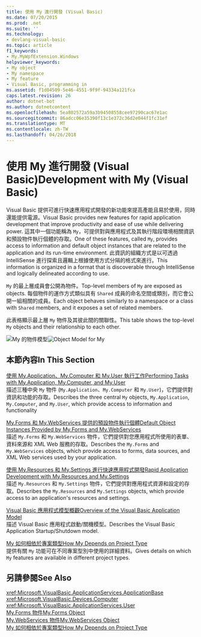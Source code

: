 ```yaml
---
title: 使用 My 進行開發 (Visual Basic)
ms.date: 07/20/2015
ms.prod: .net
ms.suite: ''
ms.technology:
- devlang-visual-basic
ms.topic: article
f1_keywords:
- My.MyWpfExtension.Windows
helpviewer_keywords:
- My object
- My namespace
- My feature
- Visual Basic, programming in
ms.assetid: f1d04509-5e46-4551-9f9f-94334a121fca
caps.latest.revision: 26
author: dotnet-bot
ms.author: dotnetcontent
ms.openlocfilehash: 5ea802572a59a3b94508558cee97290cac67e1ac
ms.sourcegitcommit: 86adcc06e35390f13c1e372c36d2e044f1fc31ef
ms.translationtype: MT
ms.contentlocale: zh-TW
ms.lasthandoff: 04/26/2018
---
```

# <a name="development-with-my-visual-basic"></a><span data-ttu-id="88e14-102">使用 My 進行開發 (Visual Basic)</span><span class="sxs-lookup"><span data-stu-id="88e14-102">Development with My (Visual Basic)</span></span>
<span data-ttu-id="88e14-103">Visual Basic 提供可進行快速應用程式開發的新功能來提高產能且易於使用，同時還能提供電源。</span><span class="sxs-lookup"><span data-stu-id="88e14-103">Visual Basic provides new features for rapid application development that improve productivity and ease of use while delivering power.</span></span> <span data-ttu-id="88e14-104">這其中一個功能稱為 `My`，可提供對與應用程式及其執行階段環境相關資訊和預設物件執行個體的存取。</span><span class="sxs-lookup"><span data-stu-id="88e14-104">One of these features, called `My`, provides access to information and default object instances that are related to the application and its run-time environment.</span></span> <span data-ttu-id="88e14-105">此資訊的組織方式是以可透過 IntelliSense 進行探索且邏輯上根據使用方式分隔的格式來進行。</span><span class="sxs-lookup"><span data-stu-id="88e14-105">This information is organized in a format that is discoverable through IntelliSense and logically delineated according to use.</span></span>  
  
 <span data-ttu-id="88e14-106">`My` 的最上層成員會公開為物件。</span><span class="sxs-lookup"><span data-stu-id="88e14-106">Top-level members of `My` are exposed as objects.</span></span> <span data-ttu-id="88e14-107">每個物件的運作方式類似具有 `Shared` 成員的命名空間或類別，而它會公開一組相關的成員。</span><span class="sxs-lookup"><span data-stu-id="88e14-107">Each object behaves similarly to a namespace or a class with `Shared` members, and it exposes a set of related members.</span></span>  
  
 <span data-ttu-id="88e14-108">此表格顯示最上層 `My` 物件及其彼此間的關聯性。</span><span class="sxs-lookup"><span data-stu-id="88e14-108">This table shows the top-level `My` objects and their relationship to each other.</span></span>  
  
 <span data-ttu-id="88e14-109">![My 的物件模型](../../../visual-basic/developing-apps/development-with-my/media/myobjmodel.gif "MyObjModel")</span><span class="sxs-lookup"><span data-stu-id="88e14-109">![Object Model for My](../../../visual-basic/developing-apps/development-with-my/media/myobjmodel.gif "MyObjModel")</span></span>  
  
## <a name="in-this-section"></a><span data-ttu-id="88e14-110">本節內容</span><span class="sxs-lookup"><span data-stu-id="88e14-110">In This Section</span></span>  
 [<span data-ttu-id="88e14-111">使用 My.Application、My.Computer 和 My.User 執行工作</span><span class="sxs-lookup"><span data-stu-id="88e14-111">Performing Tasks with My.Application, My.Computer, and My.User</span></span>](../../../visual-basic/developing-apps/development-with-my/performing-tasks-with-my-application-my-computer-and-my-user.md)  
 <span data-ttu-id="88e14-112">描述三種中央 `My` 物件 (`My.Application`、`My.Computer` 和 `My.User`)，它們提供對資訊和功能的存取。</span><span class="sxs-lookup"><span data-stu-id="88e14-112">Describes the three central `My` objects, `My.Application`, `My.Computer`, and `My.User`, which provide access to information and functionality</span></span>  
  
 [<span data-ttu-id="88e14-113">My.Forms 和 My.WebServices 提供的預設物件執行個體</span><span class="sxs-lookup"><span data-stu-id="88e14-113">Default Object Instances Provided by My.Forms and My.WebServices</span></span>](../../../visual-basic/developing-apps/development-with-my/default-object-instances-provided-by-my-forms-and-my-webservices.md)  
 <span data-ttu-id="88e14-114">描述 `My.Forms` 和 `My.WebServices` 物件，它們提供對您應用程式所使用的表單、資料來源和 XML Web 服務的存取。</span><span class="sxs-lookup"><span data-stu-id="88e14-114">Describes the `My.Forms` and `My.WebServices` objects, which provide access to forms, data sources, and XML Web services used by your application.</span></span>  
  
 [<span data-ttu-id="88e14-115">使用 My.Resources 和 My.Settings 進行快速應用程式開發</span><span class="sxs-lookup"><span data-stu-id="88e14-115">Rapid Application Development with My.Resources and My.Settings</span></span>](../../../visual-basic/developing-apps/development-with-my/rapid-application-development-with-my-resources-and-my-settings.md)  
 <span data-ttu-id="88e14-116">描述 `My.Resources` 和 `My.Settings` 物件，它們提供對應用程式資源和設定的存取。</span><span class="sxs-lookup"><span data-stu-id="88e14-116">Describes the `My.Resources` and `My.Settings` objects, which provide access to an application's resources and settings.</span></span>  
  
 [<span data-ttu-id="88e14-117">Visual Basic 應用程式模型概觀</span><span class="sxs-lookup"><span data-stu-id="88e14-117">Overview of the Visual Basic Application Model</span></span>](../../../visual-basic/developing-apps/development-with-my/overview-of-the-visual-basic-application-model.md)  
 <span data-ttu-id="88e14-118">描述 Visual Basic 應用程式啟動/關機模型。</span><span class="sxs-lookup"><span data-stu-id="88e14-118">Describes the Visual Basic Application Startup/Shutdown model.</span></span>  
  
 [<span data-ttu-id="88e14-119">My 如何相依於專案類型</span><span class="sxs-lookup"><span data-stu-id="88e14-119">How My Depends on Project Type</span></span>](../../../visual-basic/developing-apps/development-with-my/how-my-depends-on-project-type.md)  
 <span data-ttu-id="88e14-120">提供有關 `My` 功能可在不同專案型別中使用的詳細資料。</span><span class="sxs-lookup"><span data-stu-id="88e14-120">Gives details on which `My` features are available in different project types.</span></span>  
  
## <a name="see-also"></a><span data-ttu-id="88e14-121">另請參閱</span><span class="sxs-lookup"><span data-stu-id="88e14-121">See Also</span></span>  
 <xref:Microsoft.VisualBasic.ApplicationServices.ApplicationBase>  
 <xref:Microsoft.VisualBasic.Devices.Computer>  
 <xref:Microsoft.VisualBasic.ApplicationServices.User>  
 [<span data-ttu-id="88e14-122">My.Forms 物件</span><span class="sxs-lookup"><span data-stu-id="88e14-122">My.Forms Object</span></span>](../../../visual-basic/language-reference/objects/my-forms-object.md)  
 [<span data-ttu-id="88e14-123">My.WebServices 物件</span><span class="sxs-lookup"><span data-stu-id="88e14-123">My.WebServices Object</span></span>](../../../visual-basic/language-reference/objects/my-webservices-object.md)  
 [<span data-ttu-id="88e14-124">My 如何相依於專案類型</span><span class="sxs-lookup"><span data-stu-id="88e14-124">How My Depends on Project Type</span></span>](../../../visual-basic/developing-apps/development-with-my/how-my-depends-on-project-type.md)
